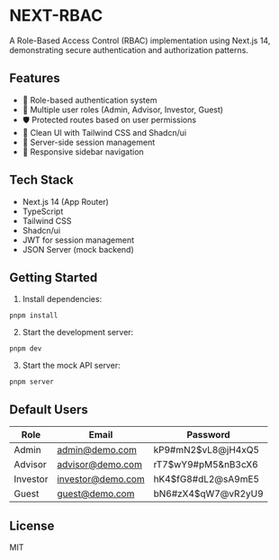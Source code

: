 # NEXT-RBAC

A Role-Based Access Control (RBAC) implementation using Next.js 14, demonstrating secure authentication and authorization patterns.

## Features

- 🔐 Role-based authentication system
- 👥 Multiple user roles (Admin, Advisor, Investor, Guest)
- 🛡️ Protected routes based on user permissions
- 🎨 Clean UI with Tailwind CSS and Shadcn/ui
- 🔄 Server-side session management
- 📱 Responsive sidebar navigation

## Tech Stack

- Next.js 14 (App Router)
- TypeScript
- Tailwind CSS
- Shadcn/ui
- JWT for session management
- JSON Server (mock backend)

## Getting Started

1. Install dependencies:
```
pnpm install
```

2. Start the development server:
```
pnpm dev
```

3. Start the mock API server:
```
pnpm server
```

## Default Users

| Role     | Email             | Password           |
|----------|-------------------|-------------------|
| Admin    | admin@demo.com    | kP9#mN2$vL8@jH4xQ5 |
| Advisor  | advisor@demo.com  | rT7$wY9#pM5&nB3cX6 |
| Investor | investor@demo.com | hK4$fG8#dL2@sA9mE5 |
| Guest    | guest@demo.com    | bN6#zX4$qW7@vR2yU9 |

## License

MIT